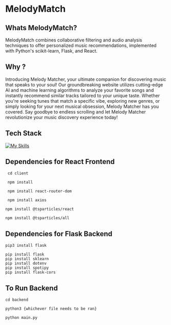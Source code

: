 # MelodyMatch

## Whats MelodyMatch?

MelodyMatch combines collaborative filtering and audio analysis techniques to offer personalized music recommendations, implemented with Python's scikit-learn, Flask, and React.

## Why ? 

Introducing Melody Matcher, your ultimate companion for discovering music that speaks to your soul! Our groundbreaking website utilizes cutting-edge AI and machine learning algorithms to analyze your favorite songs and instantly recommend similar tracks tailored to your unique taste. Whether you're seeking tunes that match a specific vibe, exploring new genres, or simply looking for your next musical obsession, Melody Matcher has you covered. Say goodbye to endless scrolling and let Melody Matcher revolutionize your music discovery experience today!

## Tech Stack

[![My Skills](https://skillicons.dev/icons?i=React,js,flask,python,sckitlearn)](https://skillicons.dev)

## Dependencies for React Frontend
<code> cd client </code>

<code> npm install </code>

<code> npm install react-router-dom </code>

<code> npm install axios </code>

<code>npm install @tsparticles/react </code>

<code>npm install @tsparticles/all </code>


## Dependencies for Flask Backend
```
pip3 install flask
```
```
pip install flask
pip install sklearn
pip install dotenv
pip install spotipy
pip install flask-cors
```

## To Run Backend
```
cd backend
```
```
python3 {whichever file needs to be ran}

python main.py
```

